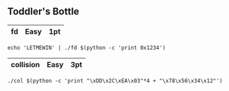 ## Toddler's Bottle

| fd | Easy | 1pt |
| --- | ---- | --- |

 `echo 'LETMEWIN' | ./fd $(python -c 'print 0x1234')`
 
| collision | Easy | 3pt |
| --------- | ---- | --- |

 `./col $(python -c 'print "\xDD\x2C\xEA\x03"*4 + "\x78\x56\x34\x12"')`
